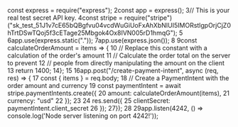 const express = require("express");
2const app = express();
3// This is your real test secret API key.
4const stripe = require("stripe")("sk_test_51J1v7cE65bQBgfvu04vcdWuGiUoFxAhXbNIUI5IMORstlgpOrjCjZ0hTrtDSwTQoj5f3cETage25Mbgok4Ox8IVN005rD1hmqG");
5
6app.use(express.static("."));
7app.use(express.json());
8
9const calculateOrderAmount = items => {
10  // Replace this constant with a calculation of the order's amount
11  // Calculate the order total on the server to prevent
12  // people from directly manipulating the amount on the client
13  return 1400;
14};
15
16app.post("/create-payment-intent", async (req, res) => {
17  const { items } = req.body;
18  // Create a PaymentIntent with the order amount and currency
19  const paymentIntent = await stripe.paymentIntents.create({
20    amount: calculateOrderAmount(items),
21    currency: "usd"
22  });
23
24  res.send({
25    clientSecret: paymentIntent.client_secret
26  });
27});
28
29app.listen(4242, () => console.log('Node server listening on port 4242!'));
